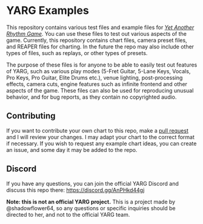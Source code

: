 # YARG Examples

This repository contains various test files and example files for [*Yet Another Rhythm Game*](https://yarg.in/). You can use these files to test out various aspects of the game. Currently, this repository contains chart files, camera preset files, and REAPER files for charting. In the future the repo may also include other types of files, such as replays, or other types of presets.

The purpose of these files is for anyone to be able to easily test out features of YARG, such as various play modes (5-Fret Guitar, 5-Lane Keys, Vocals, Pro Keys, Pro Guitar, Elite Drums etc.), venue lighting, post-processing effects, camera cuts, engine features such as infinite frontend and other aspects of the game. These files can also be used for reproducing unusual behavior, and for bug reports, as they contain no copyrighted audio. 

## Contributing

If you want to contribute your own chart to this repo, make a [pull request](https://github.com/shadowflower64/yarg-examples/pulls) and I will review your changes. I may adapt your chart to the correct format if necessary. If you wish to request any example chart ideas, you can create an issue, and some day it may be added to the repo.

## Discord

If you have any questions, you can join the official YARG Discord and discuss this repo there: https://discord.gg/AnPHkd44gj

**Note: this is not an official YARG project.** This is a project made by @shadowflower64, so any questions or specific inquiries should be directed to her, and not to the official YARG team.
